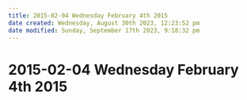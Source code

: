 ```yaml
---
title: 2015-02-04 Wednesday February 4th 2015
date created: Wednesday, August 30th 2023, 12:23:52 pm
date modified: Sunday, September 17th 2023, 9:18:32 pm
---
```


# 2015-02-04 Wednesday February 4th 2015
